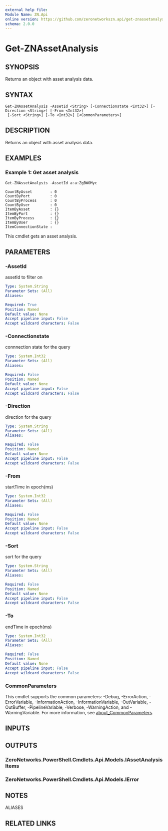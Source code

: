 ```yaml
---
external help file:
Module Name: ZN.Api
online version: https://github.com/zeronetworkszn.api/get-znassetanalysis
schema: 2.0.0
---
```


# Get-ZNAssetAnalysis

## SYNOPSIS
Returns an object with asset analysis data.

## SYNTAX

```
Get-ZNAssetAnalysis -AssetId <String> [-Connectionstate <Int32>] [-Direction <String>] [-From <Int32>]
 [-Sort <String>] [-To <Int32>] [<CommonParameters>]
```

## DESCRIPTION
Returns an object with asset analysis data.

## EXAMPLES

### Example 1: Get asset analysis
```powershell
Get-ZNAssetAnalysis -AssetId a:a:ZgBWOMyc
```

```output
CountByAsset        : 0
CountByPort         : 0
CountByProcess      : 0
CountByUser         : 0
ItemByAsset         : {}
ItemByPort          : {}
ItemByProcess       : {}
ItemByUser          : {}
ItemConnectionState :
```

This cmdlet gets an asset analysis.

## PARAMETERS

### -AssetId
assetId to filter on

```yaml
Type: System.String
Parameter Sets: (All)
Aliases:

Required: True
Position: Named
Default value: None
Accept pipeline input: False
Accept wildcard characters: False
```

### -Connectionstate
connnection state for the query

```yaml
Type: System.Int32
Parameter Sets: (All)
Aliases:

Required: False
Position: Named
Default value: None
Accept pipeline input: False
Accept wildcard characters: False
```

### -Direction
direction for the query

```yaml
Type: System.String
Parameter Sets: (All)
Aliases:

Required: False
Position: Named
Default value: None
Accept pipeline input: False
Accept wildcard characters: False
```

### -From
startTime in epoch(ms)

```yaml
Type: System.Int32
Parameter Sets: (All)
Aliases:

Required: False
Position: Named
Default value: None
Accept pipeline input: False
Accept wildcard characters: False
```

### -Sort
sort for the query

```yaml
Type: System.String
Parameter Sets: (All)
Aliases:

Required: False
Position: Named
Default value: None
Accept pipeline input: False
Accept wildcard characters: False
```

### -To
endTime in epoch(ms)

```yaml
Type: System.Int32
Parameter Sets: (All)
Aliases:

Required: False
Position: Named
Default value: None
Accept pipeline input: False
Accept wildcard characters: False
```

### CommonParameters
This cmdlet supports the common parameters: -Debug, -ErrorAction, -ErrorVariable, -InformationAction, -InformationVariable, -OutVariable, -OutBuffer, -PipelineVariable, -Verbose, -WarningAction, and -WarningVariable. For more information, see [about_CommonParameters](http://go.microsoft.com/fwlink/?LinkID=113216).

## INPUTS

## OUTPUTS

### ZeroNetworks.PowerShell.Cmdlets.Api.Models.IAssetAnalysisItems

### ZeroNetworks.PowerShell.Cmdlets.Api.Models.IError

## NOTES

ALIASES

## RELATED LINKS

